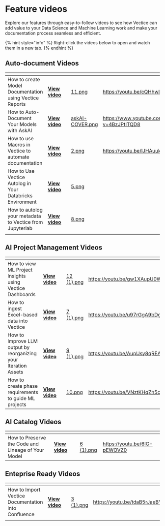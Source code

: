 # Feature videos

Explore our features through easy-to-follow videos to see how Vectice can add value to your Data Science and Machine Learning work and make your documentation process seamless and efficient.

{% hint style="info" %}
Right-click the videos below to open and watch them in a new tab.
{% endhint %}

## Auto-document Videos

<table data-view="cards"><thead><tr><th></th><th></th><th data-hidden></th><th data-hidden data-card-cover data-type="files"></th><th data-hidden data-card-target data-type="content-ref"></th></tr></thead><tbody><tr><td>How to create Model Documentation using Vectice Reports</td><td><a href="https://youtu.be/cQHhwlEcEhU"><strong>View video</strong></a></td><td></td><td><a href="../.gitbook/assets/11.png">11.png</a></td><td><a href="https://youtu.be/cQHhwlEcEhU">https://youtu.be/cQHhwlEcEhU</a></td></tr><tr><td>How to Auto-Document Your Models with AskAI</td><td><a href="https://www.youtube.com/watch?v=4BzJPtITQD8"><strong>View video</strong></a></td><td></td><td><a href="../.gitbook/assets/askAI-COVER.png">askAI-COVER.png</a></td><td><a href="https://www.youtube.com/watch?v=4BzJPtITQD8">https://www.youtube.com/watch?v=4BzJPtITQD8</a></td></tr><tr><td>How to use Macros in Vectice to automate documentation</td><td><a href="https://youtu.be/lJHAuuki6PI"><strong>View video</strong></a></td><td></td><td><a href="../.gitbook/assets/2.png">2.png</a></td><td><a href="https://youtu.be/lJHAuuki6PI">https://youtu.be/lJHAuuki6PI</a></td></tr><tr><td>How to Use Vectice Autolog in Your Databricks Environment</td><td><a href="https://youtu.be/gWa4hQRHNaE"><strong>View video</strong></a></td><td></td><td><a href="../.gitbook/assets/5.png">5.png</a></td><td></td></tr><tr><td>How to autolog your metadata to Vectice from Jupyterlab</td><td><a href="https://youtu.be/NfPAUEe_0pc"><strong>View video</strong></a></td><td></td><td><a href="../.gitbook/assets/8.png">8.png</a></td><td></td></tr><tr><td></td><td></td><td></td><td></td><td></td></tr></tbody></table>

## AI Project Management Videos

<table data-view="cards"><thead><tr><th></th><th></th><th data-hidden></th><th data-hidden data-card-cover data-type="files"></th><th data-hidden data-card-target data-type="content-ref"></th></tr></thead><tbody><tr><td>How to view ML Project Insights using Vectice Dashboards</td><td><a href="https://youtu.be/gw1XAupU0Ww"><strong>View video</strong></a></td><td></td><td><a href="../.gitbook/assets/12 (1).png">12 (1).png</a></td><td><a href="https://youtu.be/gw1XAupU0Ww">https://youtu.be/gw1XAupU0Ww</a></td></tr><tr><td>How to ingest Excel-based data into Vectice</td><td><a href="https://youtu.be/u97rGgA9bDg"><strong>View video</strong></a></td><td></td><td><a href="../.gitbook/assets/7 (1).png">7 (1).png</a></td><td><a href="https://youtu.be/u97rGgA9bDg">https://youtu.be/u97rGgA9bDg</a></td></tr><tr><td>How to Improve LLM output by reorganizing your Iteration Assets</td><td><a href="https://youtu.be/AupUsy8qREA"><strong>View video</strong></a></td><td></td><td><a href="../.gitbook/assets/9 (1).png">9 (1).png</a></td><td><a href="https://youtu.be/AupUsy8qREA">https://youtu.be/AupUsy8qREA</a></td></tr><tr><td>How to create phase requirements to guide ML projects</td><td><a href="https://youtu.be/VNztKHqZh5c"><strong>View video</strong></a></td><td></td><td><a href="../.gitbook/assets/10.png">10.png</a></td><td><a href="https://youtu.be/VNztKHqZh5c">https://youtu.be/VNztKHqZh5c</a></td></tr></tbody></table>

## AI Catalog Videos

<table data-view="cards"><thead><tr><th></th><th></th><th data-hidden></th><th data-hidden data-card-cover data-type="files"></th><th data-hidden data-card-target data-type="content-ref"></th></tr></thead><tbody><tr><td>How to Preserve the Code and Lineage of Your Model</td><td><a href="https://youtu.be/6lG-pEWOVZ0"><strong>View video</strong></a></td><td></td><td><a href="../.gitbook/assets/6 (1).png">6 (1).png</a></td><td><a href="https://youtu.be/6lG-pEWOVZ0">https://youtu.be/6lG-pEWOVZ0</a></td></tr></tbody></table>

## Enteprise Ready Videos

<table data-view="cards"><thead><tr><th></th><th></th><th data-hidden></th><th data-hidden data-card-cover data-type="files"></th><th data-hidden data-card-target data-type="content-ref"></th></tr></thead><tbody><tr><td>How to Import Vectice Documentation into Confluence</td><td><a href="https://youtu.be/tdaB5rJaeBY"><strong>View video</strong></a></td><td></td><td><a href="../.gitbook/assets/3 (1).png">3 (1).png</a></td><td><a href="https://youtu.be/tdaB5rJaeBY">https://youtu.be/tdaB5rJaeBY</a></td></tr><tr><td></td><td></td><td></td><td></td><td></td></tr></tbody></table>
